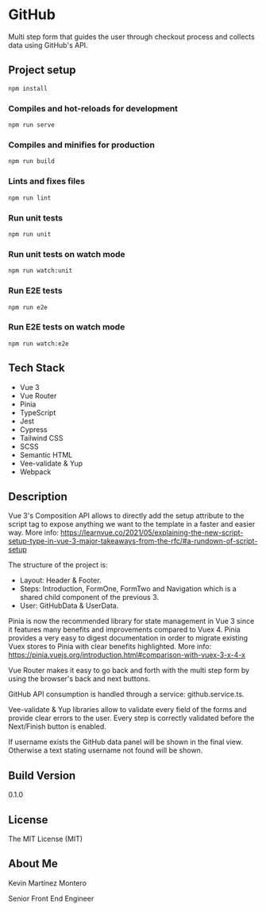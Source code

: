 # GitHub

Multi step form that guides the user through checkout process and collects data using GitHub's API.

## Project setup
```
npm install
```

### Compiles and hot-reloads for development
```
npm run serve
```

### Compiles and minifies for production
```
npm run build
```

### Lints and fixes files
```
npm run lint
```

### Run unit tests
```
npm run unit
```

### Run unit tests on watch mode
```
npm run watch:unit
```

### Run E2E tests
```
npm run e2e
```

### Run E2E tests on watch mode
```
npm run watch:e2e
```

## Tech Stack

* Vue 3
* Vue Router
* Pinia
* TypeScript
* Jest
* Cypress
* Tailwind CSS
* SCSS
* Semantic HTML
* Vee-validate & Yup
* Webpack

## Description

Vue 3's Composition API allows to directly add the setup attribute to the script tag to expose anything we want to the template in a faster and easier way. More info: https://learnvue.co/2021/05/explaining-the-new-script-setup-type-in-vue-3-major-takeaways-from-the-rfc/#a-rundown-of-script-setup

The structure of the project is:
* Layout: Header & Footer.
* Steps: Introduction, FormOne, FormTwo and Navigation which is a shared child component of the previous 3.
* User: GitHubData & UserData.

Pinia is now the recommended library for state management in Vue 3 since it features many benefits and improvements compared to Vuex 4. Pinia provides a very easy to digest documentation in order to migrate existing Vuex stores to Pinia with clear benefits highlighted. More info: https://pinia.vuejs.org/introduction.html#comparison-with-vuex-3-x-4-x

Vue Router makes it easy to go back and forth with the multi step form by using the browser's back and next buttons.

GitHub API consumption is handled through a service: github.service.ts.

Vee-validate & Yup libraries allow to validate every field of the forms and provide clear errors to the user. Every step is correctly validated before the Next/Finish button is enabled.

If username exists the GitHub data panel will be shown in the final view. Otherwise a text stating username not found will be shown.

## Build Version

0.1.0

## License

The MIT License (MIT)

## About Me

Kevin Martínez Montero

Senior Front End Engineer
